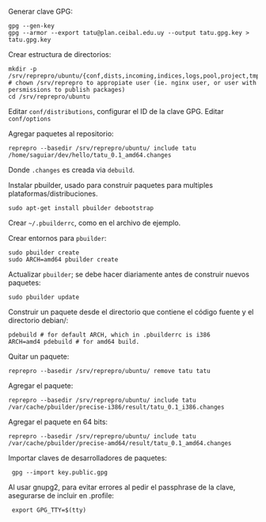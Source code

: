 Generar clave GPG:

    gpg --gen-key
    gpg --armor --export tatu@plan.ceibal.edu.uy --output tatu.gpg.key > tatu.gpg.key

Crear estructura de directorios:

    mkdir -p /srv/reprepro/ubuntu/{conf,dists,incoming,indices,logs,pool,project,tmpl}
    # chown /srv/reprepro to appropiate user (ie. nginx user, or user with persmissions to publish packages)
    cd /srv/reprepro/ubuntu

Editar `conf/distributions`, configurar el ID de la clave GPG.
Editar `conf/options`

Agregar paquetes al repositorio:

    reprepro --basedir /srv/reprepro/ubuntu/ include tatu /home/saguiar/dev/hello/tatu_0.1_amd64.changes

Donde `.changes` es creada via `debuild`.

Instalar pbuilder, usado para construir paquetes para multiples plataformas/distribuciones.

    sudo apt-get install pbuilder debootstrap 

Crear `~/.pbuilderrc`, como en el archivo de ejemplo.

Crear entornos para `pbuilder`:

    sudo pbuilder create
    sudo ARCH=amd64 pbuilder create

Actualizar `pbuilder`; se debe hacer diariamente antes de construir nuevos paquetes:

    sudo pbuilder update

Construir un paquete desde el directorio que contiene el código fuente y el directorio debian/:

    pdebuild # for default ARCH, which in .pbuilderrc is i386
    ARCH=amd4 pdebuild # for amd64 build.

Quitar un paquete:

    reprepro --basedir /srv/reprepro/ubuntu/ remove tatu tatu

Agregar el paquete:

    reprepro --basedir /srv/reprepro/ubuntu/ include tatu /var/cache/pbuilder/precise-i386/result/tatu_0.1_i386.changes

Agregar el paquete en 64 bits:

    reprepro --basedir /srv/reprepro/ubuntu/ include tatu /var/cache/pbuilder/precise-amd64/result/tatu_0.1_amd64.changes

Importar claves de desarrolladores de paquetes:

     gpg --import key.public.gpg

Al usar gnupg2, para evitar errores al pedir el passphrase de la clave, asegurarse de incluir en .profile:

     export GPG_TTY=$(tty)


